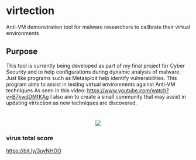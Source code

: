 # virtection
Anti-VM demonstration tool for malware researchers to calibrate their virtual environments

## Purpose

This tool is currently being developed as part of my final project for Cyber Security and to help configurations during dynamic analysis of malware. Just like programs such as Metasploit help identify vulnerabilities. This program aims to assist in testing virtual environments against Anti-VM techniques As seen in this video: https://www.youtube.com/watch?v=B7kwdDMfKAg
I also aim to create a small community that may assist in updating virtection as new techniques are discovered.


<h1 align="center"><img align="center" src="https://github.com/cronos-hash/virtection/blob/main/detectexample.png"></h1>

### virus total score
https://bit.ly/3uyNHOO
